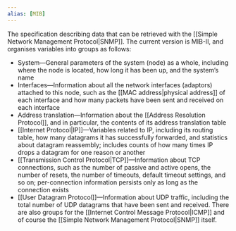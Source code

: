 ```yaml
---
alias: [MIB]
---
```

The specification describing data that can be retrieved with the [[Simple Network Management Protocol|SNMP]]. The current version is MIB-II, and organises variables into groups as follows:
-   System—General parameters of the system (node) as a whole, including where the node is located, how long it has been up, and the system’s name
-   Interfaces—Information about all the network interfaces (adaptors) attached to this node, such as the [[MAC address|physical address]] of each interface and how many packets have been sent and received on each interface
-   Address translation—Information about the [[Address Resolution Protocol]], and in particular, the contents of its address translation table
-   [[Internet Protocol|IP]]—Variables related to IP, including its routing table, how many datagrams it has successfully forwarded, and statistics about datagram reassembly; includes counts of how many times IP drops a datagram for one reason or another
-   [[Transmission Control Protocol|TCP]]—Information about TCP connections, such as the number of passive and active opens, the number of resets, the number of timeouts, default timeout settings, and so on; per-connection information persists only as long as the connection exists
-   [[User Datagram Protocol]]—Information about UDP traffic, including the total number of UDP datagrams that have been sent and received.
There are also groups for the [[Internet Control Message Protocol|ICMP]] and of course the [[Simple Network Management Protocol|SNMP]] itself.